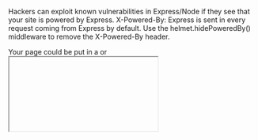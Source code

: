 Hackers can exploit known vulnerabilities in Express/Node if they see that your site is powered by Express. X-Powered-By: Express is sent in every request coming from Express by default. Use the helmet.hidePoweredBy() middleware to remove the X-Powered-By header.

Your page could be put in a <frame> or <iframe> without your consent. This can result in clickjacking attacks, among other things. Clickjacking is a technique of tricking a user into interacting with a page different from what the user thinks it is. This can be obtained by executing your page in a malicious context, by means of iframing. In that context, a hacker can put a hidden layer over your page. Hidden buttons can be used to run bad scripts. This middleware sets the X-Frame-Options header. It restricts who can put your site in a frame. It has three modes: DENY, SAMEORIGIN, and ALLOW-FROM.

##Mitigate the Risk of Cross Site Scripting (XSS)##
Attacks with helmet.xssFilter()
As a reminder, this project is being built upon the following starter project on Gitpod, or cloned from GitHub.

Cross-site scripting (XSS) is a frequent type of attack where malicious scripts are injected into vulnerable pages, with the purpose of stealing sensitive data like session cookies, or passwords.

The basic rule to lower the risk of an XSS attack is simple: "Never trust user's input". As a developer you should always sanitize all the input coming from the outside. This includes data coming from forms, GET query urls, and even from POST bodies. Sanitizing means that you should find and encode the characters that may be dangerous e.g. <, >.

Modern browsers can help mitigating the risk by adopting better software strategies. Often these are configurable via http headers.

The X-XSS-Protection HTTP header is a basic protection. The browser detects a potential injected script using a heuristic filter. If the header is enabled, the browser changes the script code, neutralizing it. It still has limited support.

##Avoid Inferring the Response MIME Type with helmet.noSniff()##
Browsers can use content or MIME sniffing to override the Content-Type header of a response to guess and process the data using an implicit content type. While this can be convenient in some scenarios, it can also lead to some dangerous attacks. This middleware sets the X-Content-Type-Options header to nosniff, instructing the browser to not bypass the provided Content-Type.

##Prevent IE from Opening Untrusted HTML with helmet.ieNoOpen()##
Some web applications will serve untrusted HTML for download. Some versions of Internet Explorer by default open those HTML files in the context of your site. This means that an untrusted HTML page could start doing bad things in the context of your pages. This middleware sets the X-Download-Options header to noopen. This will prevent IE users from executing downloads in the trusted site's context.

##Ask Browsers to Access Your Site via HTTPS Only with helmet.hsts()##
HTTP Strict Transport Security (HSTS) is a web security policy which helps to protect websites against protocol downgrade attacks and cookie hijacking. If your website can be accessed via HTTPS you can ask user’s browsers to avoid using insecure HTTP. By setting the header Strict-Transport-Security, you tell the browsers to use HTTPS for the future requests in a specified amount of time. This will work for the requests coming after the initial request.

Configure helmet.hsts() to use HTTPS for the next 90 days. Pass the config object {maxAge: timeInSeconds, force: true}. You can create a variable ninetyDaysInSeconds = 90*24*60*60; to use for the timeInSeconds. Gitpod already has hsts enabled. To override its settings you need to set the field "force" to true in the config object. We will intercept and restore the Gitpod header, after inspecting it for testing.

Note: Configuring HTTPS on a custom website requires the acquisition of a domain, and an SSL/TLS Certificate.